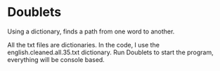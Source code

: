 Doublets
========

Using a dictionary, finds a path from one word to another.

All the txt files are dictionaries. In the code, I use the english.cleaned.all.35.txt dictionary.
Run Doublets to start the program, everything will be console based.
